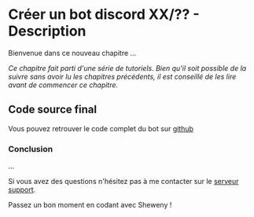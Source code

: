 # Créer un bot discord XX/?? - Description

Bienvenue dans ce nouveau chapitre ...

_Ce chapitre fait parti d'une série de tutoriels. Bien qu'il soit possible de la suivre sans avoir lu les chapitres précédents, il est conseillé de les lire avant de commencer ce chapitre._

## Code source final

Vous pouvez retrouver le code complet du bot sur [github](https://github.com/Sheweny/Tutorial)

### Conclusion

...

Si vous avez des questions n'hésitez pas à me contacter sur le [serveur support](https://discord.gg/euCF8bp4cN).

Passez un bon moment en codant avec Sheweny !
